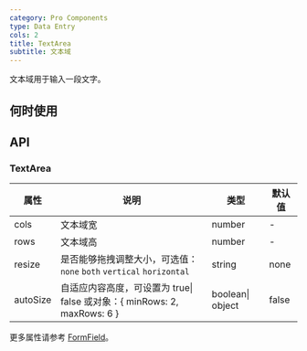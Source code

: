 ```yaml
---
category: Pro Components
type: Data Entry
cols: 2
title: TextArea
subtitle: 文本域
---
```


文本域用于输入一段文字。

## 何时使用



## API


### TextArea

属性 | 说明 | 类型 | 默认值
-----|-----|-----|------
| cols | 文本域宽 | number  | - |
| rows | 文本域高 | number  | - |
| resize | 是否能够拖拽调整大小，可选值： `none` `both` `vertical` `horizontal` | string  | none |
| autoSize | 自适应内容高度，可设置为 true\| false 或对象：{ minRows: 2, maxRows: 6 } | boolean\| object  | false |

更多属性请参考 [FormField](/components-pro/field/#FormField)。

<style>
[id^="components-button-demo-"] .c7n-pro-btn, [id^="components-button-demo-"] .c7n-pro-button {
  margin-right: 8px;
  margin-bottom: 12px;
}
[id^="components-button-demo-"] .c7n-pro-btn-group > .c7n-pro-btn {
  margin-right: 0;
}
</style>
